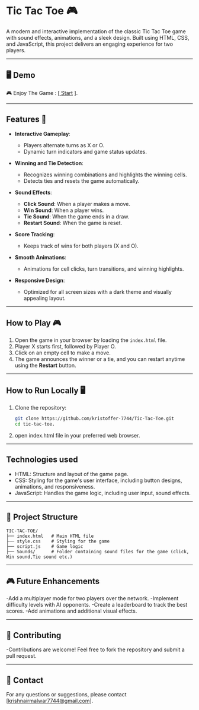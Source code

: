 # Tic Tac Toe 🎮  

A modern and interactive implementation of the classic Tic Tac Toe game with sound effects, animations, and a sleek design. Built using HTML, CSS, and JavaScript, this project delivers an engaging experience for two players.  

---

## 🖥️ Demo
🎮 Enjoy The Game : [[ Start](https://kristoffer-7744.github.io/Tic-Tac-Toe/) ].

---

## Features 🚀  
- **Interactive Gameplay**:  
  - Players alternate turns as X or O.  
  - Dynamic turn indicators and game status updates.  

- **Winning and Tie Detection**:  
  - Recognizes winning combinations and highlights the winning cells.  
  - Detects ties and resets the game automatically.  

- **Sound Effects**:  
  - **Click Sound**: When a player makes a move.  
  - **Win Sound**: When a player wins.  
  - **Tie Sound**: When the game ends in a draw.  
  - **Restart Sound**: When the game is reset.  

- **Score Tracking**:  
  - Keeps track of wins for both players (X and O).  

- **Smooth Animations**:  
  - Animations for cell clicks, turn transitions, and winning highlights.  

- **Responsive Design**:  
  - Optimized for all screen sizes with a dark theme and visually appealing layout.  

---

## How to Play 🎮  
1. Open the game in your browser by loading the `index.html` file.  
2. Player X starts first, followed by Player O.  
3. Click on an empty cell to make a move.  
4. The game announces the winner or a tie, and you can restart anytime using the **Restart** button.  

---

## How to Run Locally 🖥️  
1. Clone the repository:  
   ```bash
   git clone https://github.com/kristoffer-7744/Tic-Tac-Toe.git
   cd tic-tac-toe.
2. open index.html file in your preferred web browser.

---

## Technologies used 
- HTML: Structure and layout of the game page.
- CSS: Styling for the game's user interface, including button designs, animations, and responsiveness.
- JavaScript: Handles the game logic, including user input, sound effects.

---

## 📂 Project Structure
```plaintext
TIC-TAC-TOE/
├── index.html   # Main HTML file
├── style.css    # Styling for the game
├── script.js    # Game logic
├── Sounds/      # Folder containing sound files for the game (click, Win sound,Tie sound etc.)
```
---

## 🎮 Future Enhancements
-Add a multiplayer mode for two players over the network.
-Implement difficulty levels with AI opponents.
-Create a leaderboard to track the best scores.
-Add animations and additional visual effects.

---

## 🤝 Contributing
-Contributions are welcome! Feel free to fork the repository and submit a pull request.

---

## 📧 Contact
For any questions or suggestions, please contact [krishnairmalwar7744@gmail.com].
